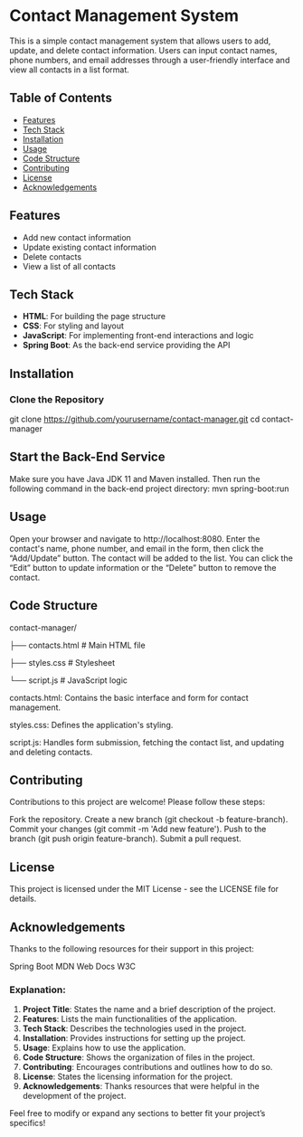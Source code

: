 # Contact Management System

This is a simple contact management system that allows users to add, update, and delete contact information. Users can input contact names, phone numbers, and email addresses through a user-friendly interface and view all contacts in a list format.

## Table of Contents

- [Features](#features)
- [Tech Stack](#tech-stack)
- [Installation](#installation)
- [Usage](#usage)
- [Code Structure](#code-structure)
- [Contributing](#contributing)
- [License](#license)
- [Acknowledgements](#acknowledgements)

## Features

- Add new contact information
- Update existing contact information
- Delete contacts
- View a list of all contacts

## Tech Stack

- **HTML**: For building the page structure
- **CSS**: For styling and layout
- **JavaScript**: For implementing front-end interactions and logic
- **Spring Boot**: As the back-end service providing the API

## Installation

### Clone the Repository

git clone https://github.com/yourusername/contact-manager.git
cd contact-manager

## Start the Back-End Service
Make sure you have Java JDK 11 and Maven installed. Then run the following command in the back-end project directory:
mvn spring-boot:run
## Usage
Open your browser and navigate to http://localhost:8080.
Enter the contact's name, phone number, and email in the form, then click the “Add/Update” button.
The contact will be added to the list. You can click the “Edit” button to update information or the “Delete” button to remove the contact.
## Code Structure
contact-manager/

├── contacts.html         # Main HTML file

├── styles.css         # Stylesheet

└── script.js          # JavaScript logic

contacts.html: Contains the basic interface and form for contact management.

styles.css: Defines the application's styling.

script.js: Handles form submission, fetching the contact list, and updating and deleting contacts.
## Contributing
Contributions to this project are welcome! Please follow these steps:

Fork the repository.
Create a new branch (git checkout -b feature-branch).
Commit your changes (git commit -m 'Add new feature').
Push to the branch (git push origin feature-branch).
Submit a pull request.
## License
This project is licensed under the MIT License - see the LICENSE file for details.

## Acknowledgements
Thanks to the following resources for their support in this project:

Spring Boot
MDN Web Docs
W3C

### Explanation:
1. **Project Title**: States the name and a brief description of the project.
2. **Features**: Lists the main functionalities of the application.
3. **Tech Stack**: Describes the technologies used in the project.
4. **Installation**: Provides instructions for setting up the project.
5. **Usage**: Explains how to use the application.
6. **Code Structure**: Shows the organization of files in the project.
7. **Contributing**: Encourages contributions and outlines how to do so.
8. **License**: States the licensing information for the project.
9. **Acknowledgements**: Thanks resources that were helpful in the development of the project.

Feel free to modify or expand any sections to better fit your project’s specifics!
